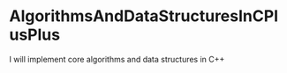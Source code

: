 # AlgorithmsAndDataStructuresInCPlusPlus
I will implement core algorithms and data structures in C++
